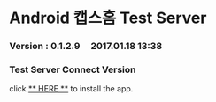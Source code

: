 # Android 캡스홈 Test Server

### Version  :  0.1.2.9&nbsp;&nbsp;&nbsp;&nbsp;&nbsp;2017.01.18 13:38
### Test Server Connect Version
click [** HERE **](https://github.com/ncomztwo/ADTCapsHome/raw/master/Test_Version/ADTCapsHomeService.apk) to install the app.
